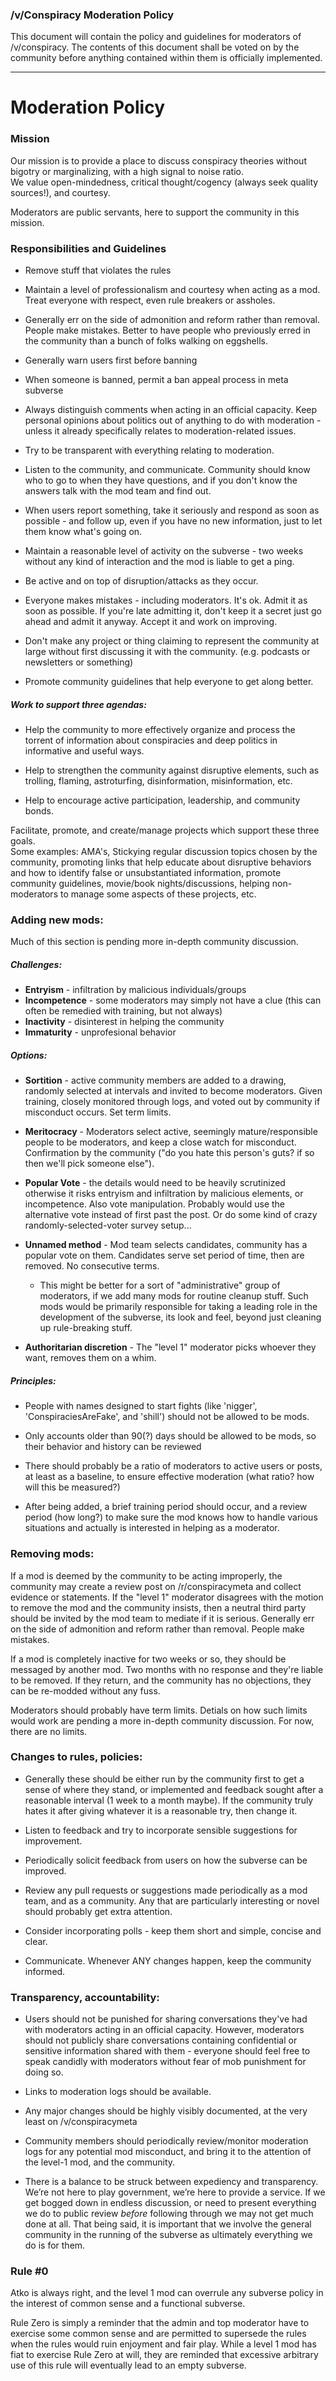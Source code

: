 ### /v/Conspiracy Moderation Policy

This document will contain the policy and guidelines for moderators of /v/conspiracy. The contents of this document shall be voted on by the community before anything contained within them is officially implemented.

---

# Moderation Policy

### Mission

Our mission is to provide a place to discuss conspiracy theories without bigotry or marginalizing, with a high signal to noise ratio.  
We value open-mindedness, critical thought/cogency (always seek quality sources!), and courtesy.

Moderators are public servants, here to support the community in this mission.

### Responsibilities and Guidelines

* Remove stuff that violates the rules

* Maintain a level of professionalism and courtesy when acting as a mod. Treat everyone with respect, even rule breakers or assholes.

* Generally err on the side of admonition and reform rather than removal. People make mistakes. Better to have people who previously erred in the community than a bunch of folks walking on eggshells.

* Generally warn users first before banning

* When someone is banned, permit a ban appeal process in meta subverse

* Always distinguish comments when acting in an official capacity. Keep personal opinions about politics out of anything to do with moderation - unless it already specifically relates to moderation-related issues.

* Try to be transparent with everything relating to moderation.

* Listen to the community, and communicate. Community should know who to go to when they have questions, and if you don't know the answers talk with the mod team and find out.

* When users report something, take it seriously and respond as soon as possible - and follow up, even if you have no new information, just to let them know what's going on.

* Maintain a reasonable level of activity on the subverse - two weeks without any kind of interaction and the mod is liable to get a ping.

* Be active and on top of disruption/attacks as they occur.

* Everyone makes mistakes - including moderators. It's ok. Admit it as soon as possible. If you're late admitting it, don't keep it a secret just go ahead and admit it anyway. Accept it and work on improving.

* Don't make any project or thing claiming to represent the community at large without first discussing it with the community. (e.g. podcasts or newsletters or something)

* Promote community guidelines that help everyone to get along better.

##### Work to support three agendas:

* Help the community to more effectively organize and process the torrent of information about conspiracies and deep politics in informative and useful ways.

* Help to strengthen the community against disruptive elements, such as trolling, flaming, astroturfing, disinformation, misinformation, etc.

* Help to encourage active participation, leadership, and community bonds.

Facilitate, promote, and create/manage projects which support these three goals.  
Some examples: AMA's, Stickying regular discussion topics chosen by the community, promoting links that help educate about disruptive behaviors and how to identify false or unsubstantiated information, promote community guidelines, movie/book nights/discussions, helping non-moderators to manage some aspects of these projects, etc.

### Adding new mods:

Much of this section is pending more in-depth community discussion.

##### Challenges:

* **Entryism** - infiltration by malicious individuals/groups
* **Incompetence** - some moderators may simply not have a clue (this can often be remedied with training, but not always)
* **Inactivity** - disinterest in helping the community
* **Immaturity** - unprofesional behavior

##### Options:

* **Sortition** - active community members are added to a drawing, randomly selected at intervals and invited to become moderators. Given training, closely monitored through logs, and voted out by community if misconduct occurs. Set term limits.

* **Meritocracy** - Moderators select active, seemingly mature/responsible people to be moderators, and keep a close watch for misconduct. Confirmation by the community ("do you hate this person's guts? if so then we'll pick someone else").

* **Popular Vote** - the details would need to be heavily scrutinized otherwise it risks entryism and infiltration by malicious elements, or incompetence. Also vote manipulation. Probably would use the alternative vote instead of first past the post. Or do some kind of crazy randomly-selected-voter survey setup...

* **Unnamed method** - Mod team selects candidates, community has a popular vote on them. Candidates serve set period of time, then are removed. No consecutive terms.
    * This might be better for a sort of "administrative" group of moderators, if we add many mods for routine cleanup stuff. Such mods would be primarily responsible for taking a leading role in the development of the subverse, its look and feel, beyond just cleaning up rule-breaking stuff.

* **Authoritarian discretion** - The "level 1" moderator picks whoever they want, removes them on a whim.

##### Principles:

* People with names designed to start fights (like 'nigger', 'ConspiraciesAreFake', and 'shill') should not be allowed to be mods.

* Only accounts older than 90(?) days should be allowed to be mods, so their behavior and history can be reviewed

* There should probably be a ratio of moderators to active users or posts, at least as a baseline, to ensure effective moderation (what ratio? how will this be measured?)

* After being added, a brief training period should occur, and a review period (how long?) to make sure the mod knows how to handle various situations and actually is interested in helping as a moderator.

### Removing mods:

If a mod is deemed by the community to be acting improperly, the community may create a review post on /r/conspiracymeta and collect evidence or statements. If the "level 1" moderator disagrees with the motion to remove the mod and the community insists, then a neutral third party should be invited by the mod team to mediate if it is serious. Generally err on the side of admonition and reform rather than removal. People make mistakes.

If a mod is completely inactive for two weeks or so, they should be messaged by another mod. Two months with no response and they're liable to be removed. If they return, and the community has no objections, they can be re-modded without any fuss.

Moderators should probably have term limits. Detials on how such limits would work are pending a more in-depth community discussion. For now, there are no limits.

### Changes to rules, policies:

* Generally these should be either run by the community first to get a sense of where they stand, or implemented and feedback sought after a reasonable interval (1 week to a month maybe). If the community truly hates it after giving whatever it is a reasonable try, then change it.

* Listen to feedback and try to incorporate sensible suggestions for improvement.

* Periodically solicit feedback from users on how the subverse can be improved.

* Review any pull requests or suggestions made periodically as a mod team, and as a community. Any that are particularly interesting or novel should probably get extra attention.

* Consider incorporating polls - keep them short and simple, concise and clear.

* Communicate. Whenever ANY changes happen, keep the community informed.

### Transparency, accountability:

* Users should not be punished for sharing conversations they've had with moderators acting in an official capacity. However, moderators should not publicly share conversations containing confidential or sensitive information shared with them - everyone should feel free to speak candidly with moderators without fear of mob punishment for doing so.

* Links to moderation logs should be available.

* Any major changes should be highly visibly documented, at the very least on /v/conspiracymeta

* Community members should periodically review/monitor moderation logs for any potential mod misconduct, and bring it to the attention of the level-1 mod, and the community.

* There is a balance to be struck between expediency and transparency. We’re not here to play government, we’re here to provide a service. If we get bogged down in endless discussion, or need to present everything we do to public review *before* following through we may not get much done at all. That being said, it is important that we involve the general community in the running of the subverse as ultimately everything we do is for them.

### Rule #0

Atko is always right, and the level 1 mod can overrule any subverse policy in the interest of common sense and a functional subverse.

Rule Zero is simply a reminder that the admin and top moderator have to exercise some common sense and are permitted to supersede the rules when the rules would ruin enjoyment and fair play. While a level 1 mod has fiat to exercise Rule Zero at will, they are reminded that excessive arbitrary use of this rule will eventually lead to an empty subverse.
